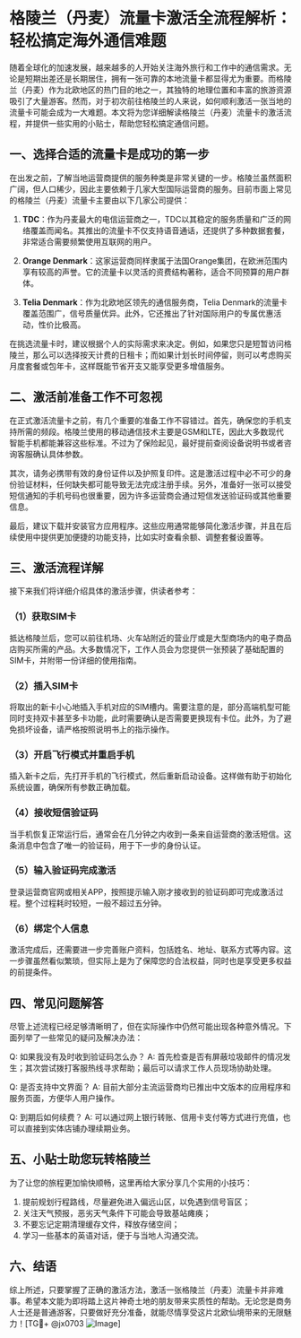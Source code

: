 # 格陵兰（丹麦）流量卡激活全流程解析：轻松搞定海外通信难题

随着全球化的加速发展，越来越多的人开始关注海外旅行和工作中的通信需求。无论是短期出差还是长期居住，拥有一张可靠的本地流量卡都显得尤为重要。而格陵兰（丹麦）作为北欧地区的热门目的地之一，其独特的地理位置和丰富的旅游资源吸引了大量游客。然而，对于初次前往格陵兰的人来说，如何顺利激活一张当地的流量卡可能会成为一大难题。本文将为您详细解读格陵兰（丹麦）流量卡的激活流程，并提供一些实用的小贴士，帮助您轻松搞定通信问题。

## 一、选择合适的流量卡是成功的第一步

在出发之前，了解当地运营商提供的服务种类是非常关键的一步。格陵兰虽然面积广阔，但人口稀少，因此主要依赖于几家大型国际运营商的服务。目前市面上常见的格陵兰（丹麦）流量卡主要由以下几家公司提供：

1. **TDC**：作为丹麦最大的电信运营商之一，TDC以其稳定的服务质量和广泛的网络覆盖而闻名。其推出的流量卡不仅支持语音通话，还提供了多种数据套餐，非常适合需要频繁使用互联网的用户。
   
2. **Orange Denmark**：这家运营商同样隶属于法国Orange集团，在欧洲范围内享有较高的声誉。它的流量卡以灵活的资费结构著称，适合不同预算的用户群体。

3. **Telia Denmark**：作为北欧地区领先的通信服务商，Telia Denmark的流量卡覆盖范围广，信号质量优异。此外，它还推出了针对国际用户的专属优惠活动，性价比极高。

在挑选流量卡时，建议根据个人的实际需求来决定。例如，如果您只是短暂访问格陵兰，那么可以选择按天计费的日租卡；而如果计划长时间停留，则可以考虑购买月度套餐或包年卡，这样既能节省开支又能享受更多增值服务。

## 二、激活前准备工作不可忽视

在正式激活流量卡之前，有几个重要的准备工作不容错过。首先，确保您的手机支持所需的频段。格陵兰使用的移动通信技术主要是GSM和LTE，因此大多数现代智能手机都能兼容这些标准。不过为了保险起见，最好提前查阅设备说明书或者咨询客服确认具体参数。

其次，请务必携带有效的身份证件以及护照复印件。这是激活过程中必不可少的身份验证材料，任何缺失都可能导致无法完成注册手续。另外，准备好一张可以接受短信通知的手机号码也很重要，因为许多运营商会通过短信发送验证码或其他重要信息。

最后，建议下载并安装官方应用程序。这些应用通常能够简化激活步骤，并且在后续使用中提供更加便捷的功能支持，比如实时查看余额、调整套餐设置等。

## 三、激活流程详解

接下来我们将详细介绍具体的激活步骤，供读者参考：

### （1）获取SIM卡
抵达格陵兰后，您可以前往机场、火车站附近的营业厅或是大型商场内的电子商品店购买所需的产品。大多数情况下，工作人员会为您提供一张预装了基础配置的SIM卡，并附带一份详细的使用指南。

### （2）插入SIM卡
将取出的新卡小心地插入手机对应的SIM槽内。需要注意的是，部分高端机型可能同时支持双卡甚至多卡功能，此时需要确认是否需要更换现有卡位。此外，为了避免损坏设备，请严格按照说明书上的指示操作。

### （3）开启飞行模式并重启手机
插入新卡之后，先打开手机的飞行模式，然后重新启动设备。这样做有助于初始化系统设置，确保所有参数正确加载。

### （4）接收短信验证码
当手机恢复正常运行后，通常会在几分钟之内收到一条来自运营商的激活短信。这条消息中包含了唯一的验证码，用于下一步的身份认证。

### （5）输入验证码完成激活
登录运营商官网或相关APP，按照提示输入刚才接收到的验证码即可完成激活过程。整个过程耗时较短，一般不超过五分钟。

### （6）绑定个人信息
激活完成后，还需要进一步完善账户资料，包括姓名、地址、联系方式等内容。这一步骤虽然看似繁琐，但实际上是为了保障您的合法权益，同时也是享受更多权益的前提条件。

## 四、常见问题解答

尽管上述流程已经足够清晰明了，但在实际操作中仍然可能出现各种意外情况。下面列举了一些常见的疑问及解决办法：

Q: 如果我没有及时收到验证码怎么办？
A: 首先检查是否有屏蔽垃圾邮件的情况发生；其次尝试拨打客服热线寻求帮助；最后可以请求工作人员现场协助处理。

Q: 是否支持中文界面？
A: 目前大部分主流运营商均已推出中文版本的应用程序和服务页面，方便华人用户操作。

Q: 到期后如何续费？
A: 可以通过网上银行转账、信用卡支付等方式进行充值，也可以直接到实体店铺办理续期业务。

## 五、小贴士助您玩转格陵兰

为了让您的旅程更加愉快顺畅，这里再给大家分享几个实用的小技巧：

1. 提前规划行程路线，尽量避免进入偏远山区，以免遇到信号盲区；
2. 关注天气预报，恶劣天气条件下可能会导致基站瘫痪；
3. 不要忘记定期清理缓存文件，释放存储空间；
4. 学习一些基本的英语对话，便于与当地人沟通交流。

## 六、结语

综上所述，只要掌握了正确的激活方法，激活一张格陵兰（丹麦）流量卡并非难事。希望本文能为即将踏上这片神奇土地的朋友带来实质性的帮助。无论您是商务人士还是普通游客，只要做好充分准备，就能尽情享受这片北欧仙境带来的无限魅力！[TG💪+ @jx0703 ![Image](https://github.com/user-attachments/assets/dbca1d08-cadb-493c-b0ec-ad6f7a83f270)]